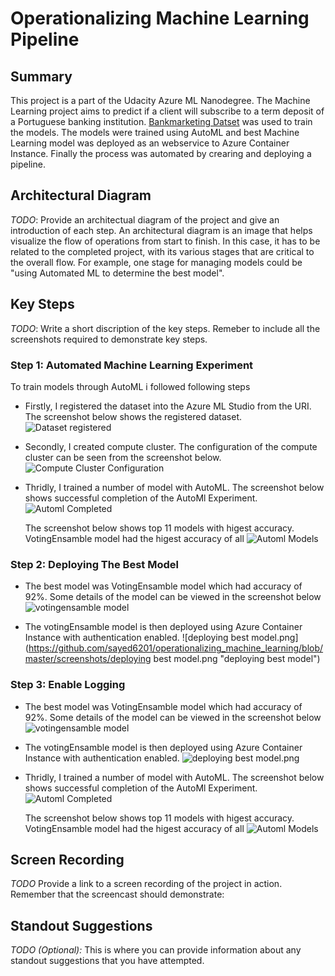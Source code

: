 # Operationalizing Machine Learning Pipeline

## Summary
This project is a part of the Udacity Azure ML Nanodegree. The Machine Learning project aims to predict if a client will subscribe to a term deposit of a Portuguese banking institution. [Bankmarketing Datset](https://automlsamplenotebookdata.blob.core.windows.net/automl-sample-notebook-data/bankmarketing_train.csv) was used to train the models. The models were trained using AutoML and best Machine Learning model was deployed as an webservice to Azure Container Instance. Finally the process was automated by crearing and deploying a pipeline.



## Architectural Diagram
*TODO*: Provide an architectual diagram of the project and give an introduction of each step. An architectural diagram is an image that helps visualize the flow of operations from start to finish. In this case, it has to be related to the completed project, with its various stages that are critical to the overall flow. For example, one stage for managing models could be "using Automated ML to determine the best model". 

## Key Steps
*TODO*: Write a short discription of the key steps. Remeber to include all the screenshots required to demonstrate key steps. 

### Step 1: Automated Machine Learning Experiment
To train models through AutoML i followed following steps
  * Firstly, I registered the dataset into the Azure ML Studio from the URI. The screenshot below shows the registered dataset.
      ![Dataset registered](https://github.com/sayed6201/operationalizing_machine_learning/blob/master/screenshots/sayed_dataset_registered.PNG "Dataset registered")

  * Secondly, I created compute cluster. The configuration of the compute cluster can be seen from the screenshot below.
      ![Compute Cluster Configuration](https://github.com/sayed6201/operationalizing_machine_learning/blob/master/screenshots/sayed_cluster.png "Compute Cluster Configurationd")

  * Thridly, I trained a number of model with AutoML. The screenshot below shows successful completion of the AutoMl Experiment.
      ![Automl Completed](https://github.com/sayed6201/operationalizing_machine_learning/blob/master/screenshots/automl_completed.png "Automl Completed")

    The screenshot below shows top 11 models with higest accuracy. VotingEnsamble model had the higest accuracy of all
      ![Automl Models](https://github.com/sayed6201/operationalizing_machine_learning/blob/master/screenshots/automl_models.png "Automl Models")


### Step 2: Deploying The Best Model
  * The best model was  VotingEnsamble model which had accuracy of 92%. Some details of the model can be viewed in the screenshot below
      ![votingensamble model](https://github.com/sayed6201/operationalizing_machine_learning/blob/master/screenshots/votingensamble.png "Best model: votingensamble model")

  * The votingEnsamble model is then deployed using Azure Container Instance with authentication enabled. 
      ![deploying best model.png](https://github.com/sayed6201/operationalizing_machine_learning/blob/master/screenshots/deploying best model.png "deploying best model")     


### Step 3: Enable Logging
  * The best model was  VotingEnsamble model which had accuracy of 92%. Some details of the model can be viewed in the screenshot below
      ![votingensamble model](https://github.com/sayed6201/operationalizing_machine_learning/blob/master/screenshots/votingensamble.png "Best model: votingensamble model")

  * The votingEnsamble model is then deployed using Azure Container Instance with authentication enabled. 
      ![deploying best model.png](https://github.com/sayed6201/operationalizing_machine_learning/blob/master/screenshots/sayed_cluster.png "deploying best model")

  * Thridly, I trained a number of model with AutoML. The screenshot below shows successful completion of the AutoMl Experiment.
      ![Automl Completed](https://github.com/sayed6201/operationalizing_machine_learning/blob/master/screenshots/automl_completed.png "Automl Completed")

    The screenshot below shows top 11 models with higest accuracy. VotingEnsamble model had the higest accuracy of all
      ![Automl Models](https://github.com/sayed6201/operationalizing_machine_learning/blob/master/screenshots/automl_models.png "Automl Models")



## Screen Recording
*TODO* Provide a link to a screen recording of the project in action. Remember that the screencast should demonstrate:

## Standout Suggestions
*TODO (Optional):* This is where you can provide information about any standout suggestions that you have attempted.
